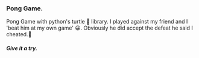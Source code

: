 ### Pong Game.



Pong Game with python's turtle :turtle: library.
I played against my friend and I 'beat him at my own game' :grinning:.
Obviously he did accept the defeat he said I cheated.:hand_over_mouth:

##### Give it a try.
